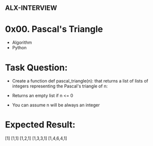 ## ALX-INTERVIEW

# 0x00. Pascal's Triangle
* Algorithm
* Python

# Task 	Question:
* Create a function def pascal_triangle(n): that returns a list of lists of integers representing the Pascal's triangle of n:

* Returns an empty list if n <= 0
* You can assume n will be always an integer

# Expected Result:
[1]
[1,1]
[1,2,1]
[1,3,3,1]
[1,4,6,4,1]
